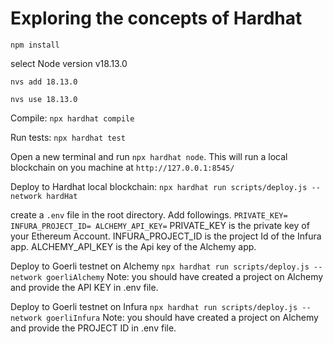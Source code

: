 # Exploring the concepts of Hardhat

`npm install`

select Node version v18.13.0

`nvs add 18.13.0`

`nvs use 18.13.0`

Compile:
`npx hardhat compile`

Run tests:
`npx hardhat test`

Open a new terminal and run
`npx hardhat node`. This will run a local blockchain on you machine at `http://127.0.0.1:8545/`

Deploy to Hardhat local blockchain:
`npx hardhat run scripts/deploy.js --network hardHat`

create a `.env` file in the root directory.
Add followings.
`PRIVATE_KEY=
INFURA_PROJECT_ID=
ALCHEMY_API_KEY=`
PRIVATE_KEY is the private key of your Ethereum Account.
INFURA_PROJECT_ID is the project Id of the Infura app.
ALCHEMY_API_KEY is the Api key of the Alchemy app.

Deploy to Goerli testnet on Alchemy
`npx hardhat run scripts/deploy.js --network goerliAlchemy`
Note: you should have created a project on Alchemy and provide the API KEY in .env file.

Deploy to Goerli testnet on Infura
`npx hardhat run scripts/deploy.js --network goerliInfura`
Note: you should have created a project on Alchemy and provide the PROJECT ID in .env file.
